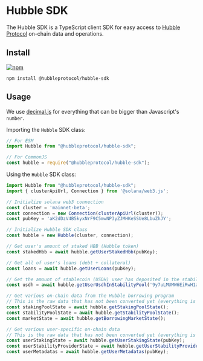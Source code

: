 # Hubble SDK

The Hubble SDK is a TypeScript client SDK for easy access to [Hubble Protocol](https://hubbleprotocol.io) on-chain data and operations.

## Install

[![npm](https://img.shields.io/npm/v/@hubbleprotocol/hubble-sdk)](https://www.npmjs.com/package/@hubbleprotocol/hubble-sdk)

```shell
npm install @hubbleprotocol/hubble-sdk
```

## Usage

We use [decimal.js](https://github.com/MikeMcl/decimal.js) for everything that can be bigger than Javascript's `number`.

Importing the `Hubble` SDK class:

```js
// For ESM
import Hubble from "@hubbleprotocol/hubble-sdk";

// For CommonJS
const hubble = require("@hubbleprotocol/hubble-sdk");
```

Using the `Hubble` SDK class:

```js
import Hubble from "@hubbleprotocol/hubble-sdk";
import { clusterApiUrl, Connection } from '@solana/web3.js';

// Initialize solana web3 connection
const cluster = 'mainnet-beta';
const connection = new Connection(clusterApiUrl(cluster));
const pubKey = 'aK2dDzV4B5kyxNrF9C5mwNP3yZJMHKeSSUe8LbuZhJY';

// Initialize Hubble SDK class
const hubble = new Hubble(cluster, connection);

// Get user's amount of staked HBB (Hubble token)
const stakedHbb = await hubble.getUserStakedHbb(pubKey);

// Get all of user's loans (debt + collateral)
const loans = await hubble.getUserLoans(pubKey);

// Get the amount of stablecoin (USDH) user has deposited in the stability pool
const usdh = await hubble.getUserUsdhInStabilityPool('9y7uLMUMW6EiRwH1aJFSp9Zka7dVx2JdZKA3858u6YHT');

// Get various on-chain data from the Hubble borrowing program
// This is the raw data that has not been converted yet (everything is in the lamports format)
const stakingPoolState = await hubble.getStakingPoolState();
const stabilityPoolState = await hubble.getStabilityPoolState();
const marketState = await hubble.getBorrowingMarketState();

// Get various user-specific on-chain data 
// This is the raw data that has not been converted yet (everything is in the lamports format)
const userStakingState = await hubble.getUserStakingState(pubKey);
const userStabilityProviderState = await hubble.getUserStabilityProviderState(pubKey);
const userMetadatas = await hubble.getUserMetadatas(pubKey);
```